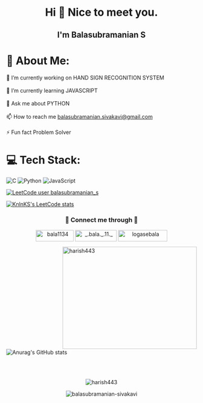 <h1 align="center">Hi 👋 Nice to meet you.</h1>
<h2 align="center"> I'm Balasubramanian S</h2>

# 💫 About Me:
🔭 I’m currently working on HAND SIGN RECOGNITION SYSTEM<br><br>🌱 I’m currently learning JAVASCRIPT<br><br>💬 Ask me about PYTHON<br><br>📫 How to reach me  balasubramanian.sivakavi@gmail.com<br><br>⚡ Fun fact Problem Solver

# 💻 Tech Stack:
![C](https://img.shields.io/badge/c-%2300599C.svg?style=for-the-badge&logo=c&logoColor=white) ![Python](https://img.shields.io/badge/python-3670A0?style=for-the-badge&logo=python&logoColor=ffdd54) ![JavaScript](https://img.shields.io/badge/javascript-%23323330.svg?style=for-the-badge&logo=javascript&logoColor=%23F7DF1E)

[![LeetCode user balasubramanian_s](https://img.shields.io/badge/dynamic/json?style=for-the-badge&labelColor=black&color=%23ffa116&label=LEET%20CODE&query=solvedOverTotal&url=https%3A%2F%2Fleetcode-badge.vercel.app%2Fapi%2Fusers%2FHarish443&logo=leetcode&logoColor=yellow)](https://leetcode.com/balasubramanian_s/)

[![KnlnKS's LeetCode stats](https://leetcode-stats-six.vercel.app/?username=balasubramanian_s)](https://github.com/KnlnKS/leetcode-stats)

<h3 align="center"> 🤞 Connect me through 🤟</h3>
<p align="center">
<a href="https://linkedin.com/in/bala1134" target="blank"><img align="center" src="https://img.shields.io/badge/LinkedIn-0077B5?style=for-the-badge&logo=linkedin&logoColor=white" alt="bala1134" height="30" width="100" /></a>
<a href="https://instagram.com/_.bala._.11._" target="blank"><img align="center" src="https://img.shields.io/badge/Instagram-E4405F?style=for-the-badge&logo=instagram&logoColor=white" alt="_.bala._.11._" height="30" width="110" /></a>
<a href="https://www.hackerrank.com/logasebala" target="blank"><img align="center" src="https://img.shields.io/badge/HackerRank-00EA64.svg?style=for-the-badge&logo=HackerRank&logoColor=white" alt="logasebala" height="30" width="130" /></a>
</p>

<p><img align="right" src="https://github-readme-stats.vercel.app/api/top-langs?username=harish443&show_icons=true&locale=en&layout=compact" alt="harish443" height="270" width="355" /></p><br>

![Anurag's GitHub stats](https://github-readme-stats.vercel.app/api?username=Harish443&show_icons=true&theme=radical)

<br>
<br> 

<p align="center"> <img src="https://komarev.com/ghpvc/?username=balasubramanian-sivakavi&label=Profile%20views&color=0e75b6&style=flat" alt="harish443" /> </p>


<p align="center"> <img src="https://komarev.com/ghpvc/?username=balasubramanian-sivakavi&label=Profile%20views&color=0e75b6&style=flat" alt="balasubramanian-sivakavi" /> </p>
